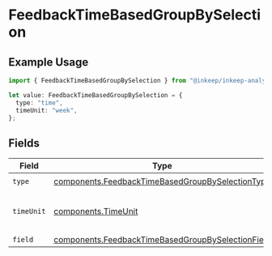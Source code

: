 # FeedbackTimeBasedGroupBySelection

## Example Usage

```typescript
import { FeedbackTimeBasedGroupBySelection } from "@inkeep/inkeep-analytics/models/components";

let value: FeedbackTimeBasedGroupBySelection = {
  type: "time",
  timeUnit: "week",
};
```

## Fields

| Field                                                                                                                  | Type                                                                                                                   | Required                                                                                                               | Description                                                                                                            |
| ---------------------------------------------------------------------------------------------------------------------- | ---------------------------------------------------------------------------------------------------------------------- | ---------------------------------------------------------------------------------------------------------------------- | ---------------------------------------------------------------------------------------------------------------------- |
| `type`                                                                                                                 | [components.FeedbackTimeBasedGroupBySelectionType](../../models/components/feedbacktimebasedgroupbyselectiontype.md)   | :heavy_check_mark:                                                                                                     | N/A                                                                                                                    |
| `timeUnit`                                                                                                             | [components.TimeUnit](../../models/components/timeunit.md)                                                             | :heavy_check_mark:                                                                                                     | Valid time units for time-based operations                                                                             |
| `field`                                                                                                                | [components.FeedbackTimeBasedGroupBySelectionField](../../models/components/feedbacktimebasedgroupbyselectionfield.md) | :heavy_minus_sign:                                                                                                     | N/A                                                                                                                    |